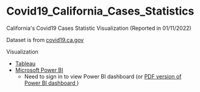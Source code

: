# Covid19_California_Cases_Statistics
California's Covid19 Cases Statistic Visualization (Reported in 01/11/2022)

Dataset is from <a href="https://covid19.ca.gov/data-and-tools/"> covid19.ca.gov</a>

Visualization
- <a href="https://public.tableau.com/app/profile/dongjun.cho/viz/DongjunC_COVID19_CA_GOV_Clone/Dashboard1"> Tableau </a>
- <a href="https://app.powerbi.com/reportEmbed?reportId=252c71df-ff96-4bb2-bdde-ac4caebb4ea1&autoAuth=true&ctid=9fa4f438-b1e6-473b-803f-86f8aedf0dec&config=eyJjbHVzdGVyVXJsIjoiaHR0cHM6Ly93YWJpLXVzLWVhc3QyLWItcHJpbWFyeS1yZWRpcmVjdC5hbmFseXNpcy53aW5kb3dzLm5ldC8ifQ%3D%3D"> Microsoft Power BI </a>
  - Need to sign in to view Power BI dashboard (or <a href="https://github.com/whehdwns/Covid19_California_Cases_Statistics/blob/main/Covid_cal_dashboard.pdf"> PDF version of Power BI dashboard </a>)
